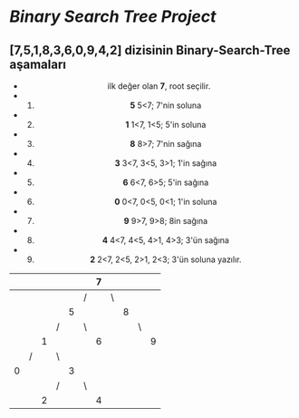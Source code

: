 # ***Binary Search Tree Project***

## [7,5,1,8,3,6,0,9,4,2] dizisinin Binary-Search-Tree aşamaları
<div style="text-align: center;">

* ilk değer olan **7**, root seçilir.
* 1. **5**       5<7; 7'nin soluna
* 2. **1**       1<7, 1<5; 5'in soluna
* 3. **8**       8>7; 7'nin sağına 
* 4. **3**       3<7, 3<5, 3>1; 1'in sağına
* 5. **6**       6<7, 6>5; 5'in sağına
* 6. **0**       0<7, 0<5, 0<1; 1'in soluna
* 7. **9**       9>7, 9>8; 8in sağına
* 8. **4**       4<7, 4<5, 4>1, 4>3; 3'ün sağına
* 9. **2**       2<7, 2<5, 2>1, 2<3; 3'ün soluna yazılır.
</div>



|  |  |  |  |  |  | 7|  |  |  |  |  
|--|--|- |- |- |- |- |- |- |- |- |
|  |  |  |  |  | /|  |\ |  |  |  | 
|  |  |  |  | 5|  |  |  |8 |  |  | 
|  |  |  | /|  |\ |  |  |  |\ |  | 
|  |  |1 |  |  |  |6 |  |  |  | 9|
|  | /|  |\ |  |  |  |  |  |  |  |
| 0|  |  |  | 3|  |  |  |  |  |  |
|  |  |  | /|  |\ |  |  |  |  |  |
|  |  | 2|  |  |  |4 |  |  |  |  |